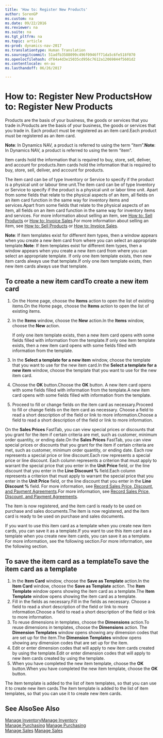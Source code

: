 ```yaml
---
title: 'How to: Register New Products'
author: SorenGP
ms.custom: na
ms.date: 09/22/2016
ms.reviewer: na
ms.suite: na
ms.tgt_pltfrm: na
ms.topic: article
ms-prod: dynamics-nav-2017
ms.translationtype: Human Translation
ms.sourcegitcommit: 51adfb3588099c496f0946ff71da5c6fe518f070
ms.openlocfilehash: df84a4d3e15035cd956c7612a12069844f5601d2
ms.contentlocale: en-au
ms.lasthandoff: 06/26/2017

---
```


# <a name="how-to-register-new-products"></a><span data-ttu-id="bbfbb-102">How to: Register New Products</span><span class="sxs-lookup"><span data-stu-id="bbfbb-102">How to: Register New Products</span></span>

<span data-ttu-id="bbfbb-103">Products are the basis of your business, the goods or services that you trade in.</span><span class="sxs-lookup"><span data-stu-id="bbfbb-103">Products are the basis of your business, the goods or services that you trade in.</span></span> <span data-ttu-id="bbfbb-104">Each product must be registered as an item card.</span><span class="sxs-lookup"><span data-stu-id="bbfbb-104">Each product must be registered as an item card.</span></span>

<span data-ttu-id="bbfbb-105">**Note**: In Dynamics NAV, a product is referred to using the term “item”.</span><span class="sxs-lookup"><span data-stu-id="bbfbb-105">**Note**: In Dynamics NAV, a product is referred to using the term “item”.</span></span>

<span data-ttu-id="bbfbb-106">Item cards hold the information that is required to buy, store, sell, deliver, and account for products.</span><span class="sxs-lookup"><span data-stu-id="bbfbb-106">Item cards hold the information that is required to buy, store, sell, deliver, and account for products.</span></span>

<span data-ttu-id="bbfbb-107">The item card can be of type Inventory or Service to specify if the product is a physical unit or labour time unit.</span><span class="sxs-lookup"><span data-stu-id="bbfbb-107">The item card can be of type Inventory or Service to specify if the product is a physical unit or labor time unit.</span></span> <span data-ttu-id="bbfbb-108">Apart from some fields that relate to the physical aspects of an item, all fields on an item card function in the same way for inventory items and services.</span><span class="sxs-lookup"><span data-stu-id="bbfbb-108">Apart from some fields that relate to the physical aspects of an item, all fields on an item card function in the same way for inventory items and services.</span></span> <span data-ttu-id="bbfbb-109">For more information about selling an item, see [How to: Sell Products](sales-how-sell-products.md) or [How to: Invoice Sales](sales-how-invoice-sales.md).</span><span class="sxs-lookup"><span data-stu-id="bbfbb-109">For more information about selling an item, see [How to: Sell Products](sales-how-sell-products.md) or [How to: Invoice Sales](sales-how-invoice-sales.md).</span></span>

<span data-ttu-id="bbfbb-110">**Note**: If item templates exist for different item types, then a window appears when you create a new item card from where you can select an appropriate template.</span><span class="sxs-lookup"><span data-stu-id="bbfbb-110">**Note**: If item templates exist for different item types, then a window appears when you create a new item card from where you can select an appropriate template.</span></span> <span data-ttu-id="bbfbb-111">If only one item template exists, then new item cards always use that template.</span><span class="sxs-lookup"><span data-stu-id="bbfbb-111">If only one item template exists, then new item cards always use that template.</span></span>

## <a name="to-create-a-new-item-card"></a><span data-ttu-id="bbfbb-112">To create a new item card</span><span class="sxs-lookup"><span data-stu-id="bbfbb-112">To create a new item card</span></span>
1. <span data-ttu-id="bbfbb-113">On the Home page, choose the **Items** action to open the list of existing items.</span><span class="sxs-lookup"><span data-stu-id="bbfbb-113">On the Home page, choose the **Items** action to open the list of existing items.</span></span>  
2. <span data-ttu-id="bbfbb-114">In the **Items** window, choose the **New** action.</span><span class="sxs-lookup"><span data-stu-id="bbfbb-114">In the **Items** window, choose the **New** action.</span></span>

    <span data-ttu-id="bbfbb-115">If only one item template exists, then a new item card opens with some fields filled with information from the template.</span><span class="sxs-lookup"><span data-stu-id="bbfbb-115">If only one item template exists, then a new item card opens with some fields filled with information from the template.</span></span>
3. <span data-ttu-id="bbfbb-116">In the **Select a template for a new item** window, choose the template that you want to use for the new item card.</span><span class="sxs-lookup"><span data-stu-id="bbfbb-116">In the **Select a template for a new item** window, choose the template that you want to use for the new item card.</span></span>
4. <span data-ttu-id="bbfbb-117">Choose the **OK** button.</span><span class="sxs-lookup"><span data-stu-id="bbfbb-117">Choose the **OK** button.</span></span> <span data-ttu-id="bbfbb-118">A new item card opens with some fields filled with information from the template.</span><span class="sxs-lookup"><span data-stu-id="bbfbb-118">A new item card opens with some fields filled with information from the template.</span></span>
5. <span data-ttu-id="bbfbb-119">Proceed to fill or change fields on the item card as necessary.</span><span class="sxs-lookup"><span data-stu-id="bbfbb-119">Proceed to fill or change fields on the item card as necessary.</span></span> <span data-ttu-id="bbfbb-120">Choose a field to read a short description of the field or link to more information.</span><span class="sxs-lookup"><span data-stu-id="bbfbb-120">Choose a field to read a short description of the field or link to more information.</span></span>

<span data-ttu-id="bbfbb-121">On the **Sales Prices** FastTab, you can view special prices or discounts that you grant for the item if certain criteria are met, such as customer, minimum order quantity, or ending date.</span><span class="sxs-lookup"><span data-stu-id="bbfbb-121">On the **Sales Prices** FastTab, you can view special prices or discounts that you grant for the item if certain criteria are met, such as customer, minimum order quantity, or ending date.</span></span> <span data-ttu-id="bbfbb-122">Each row represents a special price or line discount.</span><span class="sxs-lookup"><span data-stu-id="bbfbb-122">Each row represents a special price or line discount.</span></span> <span data-ttu-id="bbfbb-123">Each column represents a criterion that must apply to warrant the special price that you enter in the **Unit Price** field, or the line discount that you enter in the **Line Discount %** field.</span><span class="sxs-lookup"><span data-stu-id="bbfbb-123">Each column represents a criterion that must apply to warrant the special price that you enter in the **Unit Price** field, or the line discount that you enter in the **Line Discount %** field.</span></span> <span data-ttu-id="bbfbb-124">For more information, see [Record Sales Price, Discount, and Payment Agreements](sales-how-record-sales-price-discount-payment-agreements.md).</span><span class="sxs-lookup"><span data-stu-id="bbfbb-124">For more information, see [Record Sales Price, Discount, and Payment Agreements](sales-how-record-sales-price-discount-payment-agreements.md).</span></span>

<span data-ttu-id="bbfbb-125">The item is now registered, and the item card is ready to be used on purchase and sales documents.</span><span class="sxs-lookup"><span data-stu-id="bbfbb-125">The item is now registered, and the item card is ready to be used on purchase and sales documents.</span></span>

<span data-ttu-id="bbfbb-126">If you want to use this item card as a template when you create new item cards, you can save it as a template.</span><span class="sxs-lookup"><span data-stu-id="bbfbb-126">If you want to use this item card as a template when you create new item cards, you can save it as a template.</span></span> <span data-ttu-id="bbfbb-127">For more information, see the following section.</span><span class="sxs-lookup"><span data-stu-id="bbfbb-127">For more information, see the following section.</span></span>

## <a name="to-save-the-item-card-as-a-template"></a><span data-ttu-id="bbfbb-128">To save the item card as a template</span><span class="sxs-lookup"><span data-stu-id="bbfbb-128">To save the item card as a template</span></span>
1. <span data-ttu-id="bbfbb-129">In the **Item Card** window, choose the **Save as Template** action.</span><span class="sxs-lookup"><span data-stu-id="bbfbb-129">In the **Item Card** window, choose the **Save as Template** action.</span></span> <span data-ttu-id="bbfbb-130">The **Item Template** window opens showing the item card as a template.</span><span class="sxs-lookup"><span data-stu-id="bbfbb-130">The **Item Template** window opens showing the item card as a template.</span></span>
2. <span data-ttu-id="bbfbb-131">Fill in the fields as necessary.</span><span class="sxs-lookup"><span data-stu-id="bbfbb-131">Fill in the fields as necessary.</span></span> <span data-ttu-id="bbfbb-132">Choose a field to read a short description of the field or link to more information.</span><span class="sxs-lookup"><span data-stu-id="bbfbb-132">Choose a field to read a short description of the field or link to more information.</span></span>
3. <span data-ttu-id="bbfbb-133">To reuse dimensions in templates, choose the **Dimensions** action.</span><span class="sxs-lookup"><span data-stu-id="bbfbb-133">To reuse dimensions in templates, choose the **Dimensions** action.</span></span> <span data-ttu-id="bbfbb-134">The **Dimension Templates** window opens showing any dimension codes that are set up for the item.</span><span class="sxs-lookup"><span data-stu-id="bbfbb-134">The **Dimension Templates** window opens showing any dimension codes that are set up for the item.</span></span>
4. <span data-ttu-id="bbfbb-135">Edit or enter dimension codes that will apply to new item cards created by using the template.</span><span class="sxs-lookup"><span data-stu-id="bbfbb-135">Edit or enter dimension codes that will apply to new item cards created by using the template.</span></span>
5. <span data-ttu-id="bbfbb-136">When you have completed the new item template, choose the **OK** button.</span><span class="sxs-lookup"><span data-stu-id="bbfbb-136">When you have completed the new item template, choose the **OK** button.</span></span>

<span data-ttu-id="bbfbb-137">The item template is added to the list of item templates, so that you can use it to create new item cards.</span><span class="sxs-lookup"><span data-stu-id="bbfbb-137">The item template is added to the list of item templates, so that you can use it to create new item cards.</span></span>

## <a name="see-also"></a><span data-ttu-id="bbfbb-138">See Also</span><span class="sxs-lookup"><span data-stu-id="bbfbb-138">See Also</span></span>
  [<span data-ttu-id="bbfbb-139">Manage Inventory</span><span class="sxs-lookup"><span data-stu-id="bbfbb-139">Manage Inventory</span></span>](inventory-manage-inventory.md)  
<span data-ttu-id="bbfbb-140">  [Manage Purchasing](purchasing-manage-purchasing.md)</span><span class="sxs-lookup"><span data-stu-id="bbfbb-140">  [Manage Purchasing](purchasing-manage-purchasing.md)</span></span>  
<span data-ttu-id="bbfbb-141">  [Manage Sales](sales-manage-sales.md)</span><span class="sxs-lookup"><span data-stu-id="bbfbb-141">  [Manage Sales](sales-manage-sales.md)</span></span>

